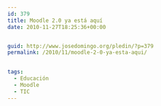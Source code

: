 ```yaml
---
id: 379
title: Moodle 2.0 ya está aquí
date: 2010-11-27T18:25:36+00:00


guid: http://www.josedomingo.org/pledin/?p=379
permalink: /2010/11/moodle-2-0-ya-esta-aqui/

  
tags:
  - Educación
  - Moodle
  - TIC
---
```

